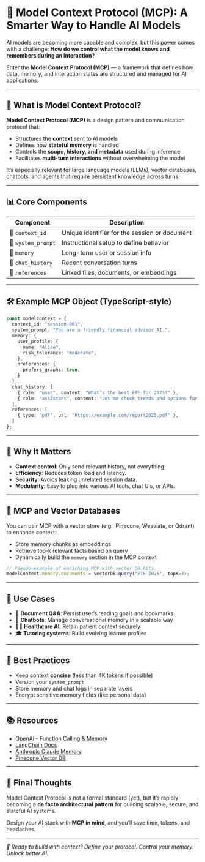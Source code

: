 # 🧠 Model Context Protocol (MCP): A Smarter Way to Handle AI Models

AI models are becoming more capable and complex, but this power comes with a challenge: **How do we control what the model knows and remembers during an interaction?**

Enter the **Model Context Protocol (MCP)** — a framework that defines how data, memory, and interaction states are structured and managed for AI applications.

---

## 🤔 What is Model Context Protocol?

**Model Context Protocol (MCP)** is a design pattern and communication protocol that:

* Structures the **context** sent to AI models
* Defines how **stateful memory** is handled
* Controls the **scope, history, and metadata** used during inference
* Facilitates **multi-turn interactions** without overwhelming the model

It’s especially relevant for large language models (LLMs), vector databases, chatbots, and agents that require persistent knowledge across turns.

---

## 📊 Core Components

| Component          | Description                                   |
| ------------------ | --------------------------------------------- |
| 🧹 `context_id`    | Unique identifier for the session or document |
| 📄 `system_prompt` | Instructional setup to define behavior        |
| 🧠 `memory`        | Long-term user or session info                |
| 💬 `chat_history`  | Recent conversation turns                     |
| 📌 `references`    | Linked files, documents, or embeddings        |

---

## 🛠️ Example MCP Object (TypeScript-style)

```ts
const modelContext = {
  context_id: "session-001",
  system_prompt: "You are a friendly financial advisor AI.",
  memory: {
    user_profile: {
      name: "Alice",
      risk_tolerance: "moderate",
    },
    preferences: {
      prefers_graphs: true,
    }
  },
  chat_history: [
    { role: "user", content: "What’s the best ETF for 2025?" },
    { role: "assistant", content: "Let me check trends and options for you..." }
  ],
  references: [
    { type: "pdf", url: "https://example.com/report2025.pdf" },
  ]
};
```

---

## 🧠 Why It Matters

* **Context control**: Only send relevant history, not everything.
* **Efficiency**: Reduces token load and latency.
* **Security**: Avoids leaking unrelated session data.
* **Modularity**: Easy to plug into various AI tools, chat UIs, or APIs.

---

## 🔄 MCP and Vector Databases

You can pair MCP with a vector store (e.g., Pinecone, Weaviate, or Qdrant) to enhance context:

* Store memory chunks as embeddings
* Retrieve top-k relevant facts based on query
* Dynamically build the `memory` section in the MCP context

```ts
// Pseudo-example of enriching MCP with vector DB hits
modelContext.memory.documents = vectorDB.query("ETF 2025", topK=3);
```

---

## 🧪 Use Cases

* 📂 **Document Q\&A**: Persist user’s reading goals and bookmarks
* 🤖 **Chatbots**: Manage conversational memory in a scalable way
* 👩‍⚕️ **Healthcare AI**: Retain patient context securely
* 🎓 **Tutoring systems**: Build evolving learner profiles

---

## 🧭 Best Practices

* Keep context **concise** (less than 4K tokens if possible)
* Version your `system_prompt`
* Store memory and chat logs in separate layers
* Encrypt sensitive memory fields (like personal data)

---

## 📚 Resources

* [OpenAI - Function Calling & Memory](https://platform.openai.com/docs)
* [LangChain Docs](https://docs.langchain.com)
* [Anthropic Claude Memory](https://www.anthropic.com/index/claude-memory)
* [Pinecone Vector DB](https://www.pinecone.io/)

---

## 🚀 Final Thoughts

Model Context Protocol is not a formal standard (yet), but it’s rapidly becoming a **de facto architectural pattern** for building scalable, secure, and stateful AI systems.

Design your AI stack with **MCP in mind**, and you’ll save time, tokens, and headaches.

---

*🧠 Ready to build with context? Define your protocol. Control your memory. Unlock better AI.*
